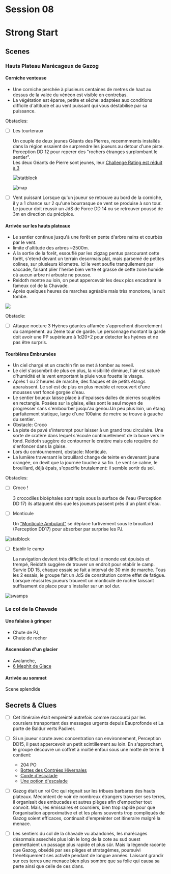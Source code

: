 # Session 08 


# Strong Start


## Scenes

### Hauts Plateau Marécageux de Gazog

#### Corniche venteuse

- Une corniche perchée à plusieurs centaines de metres de haut au dessus de la valée du vénéon est visible en contrebas.
- La végétation est éparse, petite et sêche: adaptées aux conditions difficile d'altitude et au vent puissant qui vous déstabilise par sa puissance.

Obstacles:
- [ ] Les tourteraux

  Un couple de deux jeunes Géants des Pierres, recemmments installés dans la région essaient de surprendre les joueurs au detour d'une piste.  Perception DD 12 pour reperer des "rochers étranges surplombant le sentier".  
  Les deux Géants de Pierre sont jeunes, leur [Challenge Rating est réduit à 3](https://5e.tools/bestiary.html#stone%20giant_mm,scaled:3)

  ![statblock](cr3_stone_giant_statblock.png)
   
  ![map](https://i.redd.it/qmf7dykaf3731.png)

- [ ] Vent puissant
  Lorsque qu'un joueur se retrouve au bord de la corniche, il y a 1 chance sur 2 qu'une bourrasque de vent se produise à son tour. Le joueur doit reussir un JdS de Force DD 14 ou se retrouver poussé de 3m en direction du précipice.

#### Arrivée sur les hauts plateaux
 
- Le sentier continue jusqu'à une forêt en pente d'arbre nains et courbés par le vent.
- limite d'altitude des arbres ~2500m.
- A la sortie de la forêt, essouflé par les zigzag pentus parcourant cette forêt, s'etend devant un terrain  desormais plat, mais parsemé de petites colines, sur plusieurs kilometre. Ici le vent soufle tranquilement par saccade, faisant plier l'herbe bien verte et grasse de cette zone humide où aucun arbre ni arbuste ne pousse.
- Reidoth montre au loin, on peut appercevoir les deux pics encadrant le fameux col de la Chavade.
- Après quelques heures de marches agréable mais très monotone, la nuit tombe.

![](grassy_plateau.png)

Obstacle:
- [ ] Attaque nocture
  3 Hyènes géantes affamée s'approchent discretement du campement. au 2eme tour de garde. Le personnage montant la garde doit avoir une PP supérieure à 1d20+2 pour detecter les hyènes et ne pas être surpris.


#### Tourbières Embrumées

- Un ciel chargé et un crachin fin se met à tomber au reveil.
- Le ciel s'assombrit de plus en plus, la visibilité diminue, l'air est saturé d'humidité et le vent emportant la pluie vous fouette le visage.
- Après 1 ou 2  heures de marche, des flaques et de petits étangs aparaissent. Le sol est de plus en plus meuble et recouvert d'une mousses vert foncé gorgée d'eau. 
- Le sentier  boueux laisse place à d'epaisses dalles de pierres scuplées en rectangle. Posées sur la glaise, elles sont le seul moyen de progresser sans s'embourber jusqu'au genou.Un peu plus loin, un étang parfaitement statique, large d'une 100aine de metre se trouve à gauche du sentier.
- Obstacle: Croco
- La piste de pavé s'interompt pour laisser à un grand trou circulaire. Une sorte de cratère dans lequel s'écoule continuellement de la boue vers le fond. Reidoth suggère de contourner le cratère mais cela requière de s'enfoncer dans la glaise. 
- Lors du contournement, obstacle: Monticule.
- La lumière traversant le brouillard change de teinte en devenant jaune orangée, on devit que la journée touche à sa fin. Le vent se calme, le brouillard, déjà épais, s'opacifie brutalement: il semble sortir du sol.


Obstacles:
- [ ] Croco !

  3 crocodiles bicéphales sont tapis sous la surface de l'eau (Perception DD 17) ils attaquent dès que les joueurs passent près d'un plant d'eau.

- [ ] Monticule
  
  Un ["Monticule Ambulant"](https://5e.tools/bestiary.html#shambling%20mound_mm,scaled:3) se déplace furtivement sous le brouillard (Perception DD17) pour absorber par surprise les PJ.

![statblock](cr3_shambling_mound_statblock.png)

- [ ] Etablir le camp  

  La navigation devient très difficile et tout le monde est épuisés et trempé, Reidoth suggère de trouver un endroit pour etablir le camp.
  Survie DD 15, chaque essaie se fait a interval de 30 min de marche. Tous les 2 essais, le groupe fait un JdS de constitution contre effet de fatigue.
  Lorsque réussi les joueurs trouvent un monticule de rocher laissant suffisament de place pour s'installer sur un sol dur.  


![swamps](swamps.jpeg)



### Le col de la Chavade


#### Une falaise à grimper

- Chute de PJ, 
- Chute de rocher
  
#### Ascenssion d'un glacier

- Avalanche, 
- [6 Mephit de Glace](https://5e.tools/bestiary.html#ice%20mephit_mm,flsttype:beast=2,floptype:extend,flstenvironment:arctic=1,flopenvironment:extend)



#### Arrivée au sommet

Scene splendide

## Secrets & Clues

- [ ] Cet itinéraire était empreinté autrefois comme raccourci par les coursiers transportant des messages urgents depuis Eauprofonde et La porte de Baldur verts Padiver.
- [ ] Si un joueur scrute avec concentration son environnement, Perception DD15, il peut appercevoir un petit scintillement au loin. En s'approchant, le groupe découvre un coffret à moitié enfoui sous une motte de terre. Il contient:
  - 204 PO
  - [Bottes des Contrées Hivernales](https://www.aidedd.org/dnd/om.php?vf=bottes-des-contrees-hivernales)
  - [Corde d'escalade](https://www.aidedd.org/dnd/om.php?vf=corde-d-escalade)
  - [Une potion d'escalade](https://5e.tools/items.html#potion%20of%20climbing_dmg)

- [ ] Gazog était un roi Orc qui régnait sur les tribues barbares des hauts plateaux. Mécontent de voir de nombreux étrangers traverser ses terres, il organisait des embucades et autres pièges afin d'empecher tout convoit. Mais, les émissaires et coursiers, bien trop rapide pour que l'organisation approximative et et les plans souvents trop compliqués de Gazog soient efficaces, continuait d'empreinter cet itineraire malgré la menace.
- [ ] Les sentiers du col de la chavade vu abandonés, les marécages désormais assechés plus loin le long de la cote au sud ouest permettaient un passage plus rapide et plus sûr. Mais la légende raconte que Gazog, obsédé par ses pièges et stratagèmes, poursuivi frénétiquement ses activité pendant de longue années. Laissant grandir sur ces terres une menace bien plus sombre que sa folie qui causa sa perte ainsi que celle de ces clans.